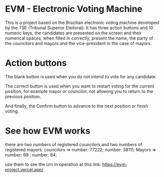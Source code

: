 # EVM - Electronic Voting Machine

This is a project based on the Brazilian electronic voting machine developed by the TSE (Tribunal Superior Eleitoral). It has three action buttons and 10 numeric keys, the candidates are presented on the screen and their numerical spaces, when filled in correctly, present the name, the party of the councilors and mayors and the vice-president in the case of mayors.

# Action buttons

The blank button is used when you do not intend to vote for any candidate.

The correct button is used when you want to restart voting for the current position, for example mayor or councilor, not allowing you to return to the previous position.

And finally, the Confirm button to advance to the next position or finish voting.

# See how EVM works

there are two numbers of registered councilors and two numbers of registered mayors.
councilors => number: 77222; number: 38111;
Mayors => number: 99 ; number: 84;

use them to see the urn in operation at this link: https://evm-project.vercel.app/
